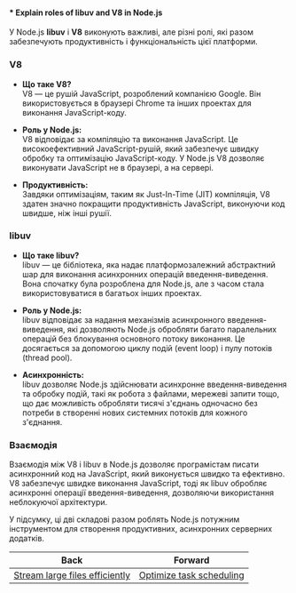 #### * Explain roles of libuv and V8 in Node.js

У Node.js **libuv** і **V8** виконують важливі, але різні ролі, які разом забезпечують продуктивність і функціональність цієї платформи.

### V8
- **Що таке V8?**  
  V8 — це рушій JavaScript, розроблений компанією Google. Він використовується в браузері Chrome та інших проектах для виконання JavaScript-коду.

- **Роль у Node.js:**  
  V8 відповідає за компіляцію та виконання JavaScript. Це високоефективний JavaScript-рушій, який забезпечує швидку обробку та оптимізацію JavaScript-коду. У Node.js V8 дозволяє виконувати JavaScript не в браузері, а на сервері.

- **Продуктивність:**  
  Завдяки оптимізаціям, таким як Just-In-Time (JIT) компіляція, V8 здатен значно покращити продуктивність JavaScript, виконуючи код швидше, ніж інші рушії.

### libuv
- **Що таке libuv?**  
  libuv — це бібліотека, яка надає платформозалежний абстрактний шар для виконання асинхронних операцій введення-виведення. Вона спочатку була розроблена для Node.js, але з часом стала використовуватися в багатьох інших проектах.

- **Роль у Node.js:**  
  libuv відповідає за надання механізмів асинхронного введення-виведення, які дозволяють Node.js обробляти багато паралельних операцій без блокування основного потоку виконання. Це досягається за допомогою циклу подій (event loop) і пулу потоків (thread pool).

- **Асинхронність:**  
  libuv дозволяє Node.js здійснювати асинхронне введення-виведення та обробку подій, такі як робота з файлами, мережеві запити тощо, що дає можливість обробляти тисячі з'єднань одночасно без потреби в створенні нових системних потоків для кожного з'єднання.

### Взаємодія
Взаємодія між V8 і libuv в Node.js дозволяє програмістам писати асинхронний код на JavaScript, який виконується швидко та ефективно. V8 забезпечує швидке виконання JavaScript, тоді як libuv обробляє асинхронні операції введення-виведення, дозволяючи використання неблокуючої архітектури.

У підсумку, ці дві складові разом роблять Node.js потужним інструментом для створення продуктивних, асинхронних серверних додатків.

| Back | Forward |
|---|---|
| [Stream large files efficiently](/ua/middle/nodejs/stream-large-files-efficiently.md)  | [Optimize task scheduling](/ua/middle/nodejs/scheduling-optimization.md) |